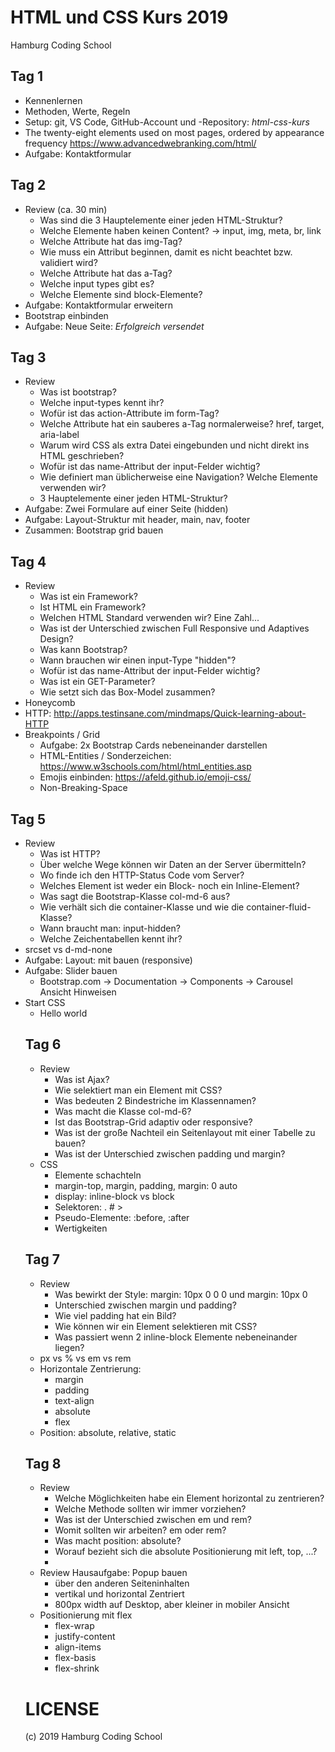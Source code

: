 # HTML und CSS Kurs 2019
Hamburg Coding School

## Tag 1
* Kennenlernen
* Methoden, Werte, Regeln
* Setup: git, VS Code, GitHub-Account und -Repository: *html-css-kurs*
* The twenty-eight elements used on most pages, ordered by appearance frequency https://www.advancedwebranking.com/html/
* Aufgabe: Kontaktformular

## Tag 2
* Review (ca. 30 min)
    * Was sind die 3 Hauptelemente einer jeden HTML-Struktur?
    * Welche Elemente haben keinen Content? -> input, img, meta, br, link
    * Welche Attribute hat das img-Tag?
    * Wie muss ein Attribut beginnen, damit es nicht beachtet bzw. validiert wird?
    * Welche Attribute hat das a-Tag?
    * Welche input types gibt es?
    * Welche Elemente sind block-Elemente?
* Aufgabe: Kontaktformular erweitern
* Bootstrap einbinden
* Aufgabe: Neue Seite: *Erfolgreich versendet*

## Tag 3
* Review
    * Was ist bootstrap?
    * Welche input-types kennt ihr?
    * Wofür ist das action-Attribute im form-Tag?
    * Welche Attribute hat ein sauberes a-Tag normalerweise? href, target, aria-label
    * Warum wird CSS als extra Datei eingebunden und nicht direkt ins HTML geschrieben?
    * Wofür ist das name-Attribut der input-Felder wichtig?
    * Wie definiert man üblicherweise eine Navigation? Welche Elemente verwenden wir?
    * 3 Hauptelemente einer jeden HTML-Struktur?
* Aufgabe: Zwei Formulare auf einer Seite (hidden)
* Aufgabe: Layout-Struktur mit header, main, nav, footer
* Zusammen: Bootstrap grid bauen

## Tag 4

* Review
    * Was ist ein Framework?
    * Ist HTML ein Framework?
    * Welchen HTML Standard verwenden wir? Eine Zahl...
    * Was ist der Unterschied zwischen Full Responsive und Adaptives Design?
    * Was kann Bootstrap?
    * Wann brauchen wir einen input-Type "hidden"?
    * Wofür ist das name-Attribut der input-Felder wichtig?
    * Was ist ein GET-Parameter?
    * Wie setzt sich das Box-Model zusammen?
* Honeycomb
* HTTP: http://apps.testinsane.com/mindmaps/Quick-learning-about-HTTP
* Breakpoints / Grid
    * Aufgabe: 2x Bootstrap Cards nebeneinander darstellen
    * HTML-Entities / Sonderzeichen: https://www.w3schools.com/html/html_entities.asp
    * Emojis einbinden: https://afeld.github.io/emoji-css/
    * Non-Breaking-Space

## Tag 5

* Review
    * Was ist HTTP?
    * Über welche Wege können wir Daten an der Server übermitteln?
    * Wo finde ich den HTTP-Status Code vom Server?
    * Welches Element ist weder ein Block- noch ein Inline-Element?
    * Was sagt die Bootstrap-Klasse col-md-6 aus?
    * Wie verhält sich die container-Klasse und wie die container-fluid-Klasse?
    * Wann braucht man: input-hidden?
    * Welche Zeichentabellen kennt ihr?
* srcset vs d-md-none
* Aufgabe: Layout: <cards> mit <table> bauen (responsive)
* Aufgabe: Slider bauen
    * Bootstrap.com -> Documentation -> Components -> Carousel Ansicht Hinweisen
* Start CSS
    * Hello world

## Tag 6

* Review
    * Was ist Ajax?
    * Wie selektiert man ein Element mit CSS?
    * Was bedeuten 2 Bindestriche im Klassennamen?
    * Was macht die Klasse col-md-6?
    * Ist das Bootstrap-Grid adaptiv oder responsive?
    * Was ist der große Nachteil ein Seitenlayout mit einer Tabelle zu bauen?
    * Was ist der Unterschied zwischen padding und margin?
* CSS
    * Elemente schachteln
    * margin-top, margin, padding, margin: 0 auto
    * display: inline-block vs block
    * Selektoren: . # >
    * Pseudo-Elemente: :before, :after
    * Wertigkeiten

## Tag 7

* Review
    * Was bewirkt der Style: margin: 10px 0 0 0 und margin: 10px 0
    * Unterschied zwischen margin und padding?
    * Wie viel padding hat ein Bild?
    * Wie können wir ein Element selektieren mit CSS?
    * Was passiert wenn 2 inline-block Elemente nebeneinander liegen?
* px vs % vs em vs rem
* Horizontale Zentrierung:
    * margin
    * padding
    * text-align
    * absolute
    * flex
* Position: absolute, relative, static

## Tag 8

* Review
    * Welche Möglichkeiten habe ein Element horizontal zu zentrieren?
    * Welche Methode sollten wir immer vorziehen?
    * Was ist der Unterschied zwischen em und rem?
    * Womit sollten wir arbeiten? em oder rem?
    * Was macht position: absolute?
    * Worauf bezieht sich die absolute Positionierung mit left, top, ...?
    *
* Review Hausaufgabe: Popup bauen
    * über den anderen Seiteninhalten
    * vertikal und horizontal Zentriert
    * 800px width auf Desktop, aber kleiner in mobiler Ansicht
* Positionierung mit flex
    * flex-wrap
    * justify-content
    * align-items
    * flex-basis
    * flex-shrink

# LICENSE

(c) 2019 Hamburg Coding School

